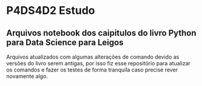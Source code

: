 # P4DS4D2 Estudo
## Arquivos notebook dos caipitulos do livro Python para Data Science para Leigos

Arquivos atualizados com algumas alterações de comando devido as versões do livro serem antigas, 
por isso fiz esse repositório para atualizar os comandos e fazer os testes de forma tranquila caso precise rever novamente algo.
